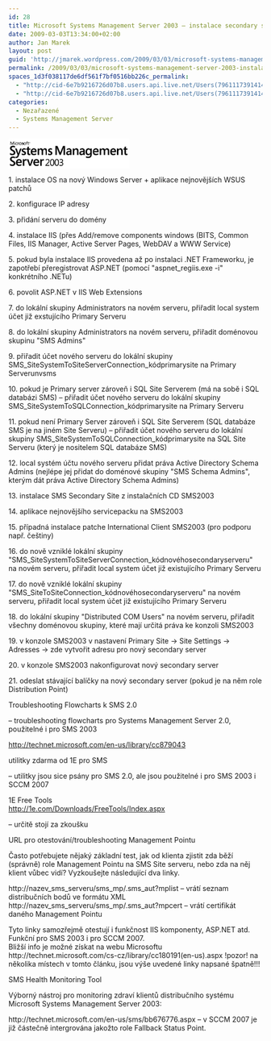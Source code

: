 ```yaml
---
id: 28
title: Microsoft Systems Management Server 2003 – instalace secondary site + tipy navíc
date: 2009-03-03T13:34:00+02:00
author: Jan Marek
layout: post
guid: 'http://jmarek.wordpress.com/2009/03/03/microsoft-systems-management-server-2003-%e2%80%93-instalace-secondary-site-tipy-navic'
permalink: /2009/03/03/microsoft-systems-management-server-2003-instalace-secondary-site-tipy-navic/
spaces_1d3f038117de6df561f7bf0516bb226c_permalink:
  - "http://cid-6e7b9216726d07b8.users.api.live.net/Users(7961117391414167480)/Blogs('6E7B9216726D07B8!242')/Entries('6E7B9216726D07B8!338')?authkey=EpZNAU0huAk%24"
  - "http://cid-6e7b9216726d07b8.users.api.live.net/Users(7961117391414167480)/Blogs('6E7B9216726D07B8!242')/Entries('6E7B9216726D07B8!338')?authkey=EpZNAU0huAk%24"
categories:
  - Nezařazené
  - Systems Management Server
---
```

<div id="msgcns!6E7B9216726D07B8!338" class="bvMsg">
  <pre><a href="http://janmarek.eu/wp-content/uploads/2010/10/sms20035b45d.png" rel="WLPP"><img style="border-bottom:0;border-left:0;display:inline;border-top:0;border-right:0;margin:0 15px 0 0;" title="sms2003" border="0" alt="sms2003" align="left" src="/wp-content/uploads/2010/10/sms20035b45d.png?w=300" width="240" height="59" /></a></pre>
  
  <p>
    1. instalace OS na nový Windows Server + aplikace nejnovějších WSUS patchů
  </p>
  
  <p>
    2. konfigurace IP adresy
  </p>
  
  <p>
    3. přidání serveru do domény
  </p>
  
  <p>
    4. instalace IIS (přes Add/remove components windows (BITS, Common Files, IIS Manager, Active Server Pages, WebDAV a WWW Service)
  </p>
  
  <p>
    5. pokud byla instalace IIS provedena až po instalaci .NET Frameworku, je zapotřebí přeregistrovat ASP.NET (pomocí "aspnet_regiis.exe -i" konkrétního .NETu)
  </p>
  
  <p>
    6. povolit ASP.NET v IIS Web Extensions
  </p>
  
  <p>
    7. do lokální skupiny Administrators na novém serveru, přiřadit local system účet již exstujícího Primary Serveru
  </p>
  
  <p>
    8. do lokální skupiny Administrators na novém serveru, přiřadit doménovou skupinu "SMS Admins"
  </p>
  
  <p>
    9. přiřadit účet nového serveru do lokální skupiny SMS_SiteSystemToSiteServerConnection_kódprimarysite na Primary Serverunvsms
  </p>
  
  <p>
    10. pokud je Primary server zároveň i SQL Site Serverem (má na sobě i SQL databázi SMS) &#8211; přiřadit účet nového serveru do lokální skupiny SMS_SiteSystemToSQLConnection_kódprimarysite na Primary Serveru
  </p>
  
  <p>
    11. pokud není Primary Server zároveň i SQL Site Serverem (SQL databáze SMS je na jiném Site Serveru) &#8211; přiřadit účet nového serveru do lokální skupiny SMS_SiteSystemToSQLConnection_kódprimarysite na SQL Site Serveru (který je nositelem SQL databáze SMS)
  </p>
  
  <p>
    12. local systém účtu nového serveru přidat práva Active Directory Schema Admins (nejlépe jej přidat do doménové skupiny "SMS Schema Admins", kterým dát práva Active Directory Schema Admins)
  </p>
  
  <p>
    13. instalace SMS Secondary Site z instalačních CD SMS2003
  </p>
  
  <p>
    14. aplikace nejnovějšího servicepacku na SMS2003
  </p>
  
  <p>
    15. případná instalace patche International Client SMS2003 (pro podporu např. češtiny)
  </p>
  
  <p>
    16. do nově vzniklé lokální skupiny "SMS_SiteSystemToSiteServerConnection_kódnovéhosecondaryserveru" na novém serveru, přiřadit local system účet již existujícího Primary Serveru
  </p>
  
  <p>
    17. do nově vzniklé lokální skupiny "SMS_SiteToSiteConnection_kódnovéhosecondaryserveru" na novém serveru, přiřadit local system účet již existujícího Primary Serveru
  </p>
  
  <p>
    18. do lokální skupiny "Distributed COM Users" na novém serveru, přiřadit všechny doménovou skupiny, které mají určitá práva ke konzoli SMS2003
  </p>
  
  <p>
    19. v konzole SMS2003 v nastavení Primary Site -> Site Settings -> Adresses -> zde vytvořit adresu pro nový secondary server
  </p>
  
  <p>
    20. v konzole SMS2003 nakonfigurovat nový secondary server
  </p>
  
  <p>
    21. odeslat stávající balíčky na nový secondary server (pokud je na něm role Distribution Point)
  </p>
  
  <p>
    Troubleshooting Flowcharts k SMS 2.0
  </p>
  
  <p>
    &#8211; troubleshooting flowcharts pro Systems Management Server 2.0, použitelné i pro SMS 2003
  </p>
  
  <p>
    <a href="http://technet.microsoft.com/en-us/library/cc879043">http://technet.microsoft.com/en-us/library/cc879043</a>
  </p>
  
  <p>
    utilitky zdarma od 1E pro SMS
  </p>
  
  <p>
    &#8211; utilitky jsou sice psány pro SMS 2.0, ale jsou použitelné i pro SMS 2003 i SCCM 2007
  </p>
  
  <p>
    1E Free Tools<br /> <a href="http://1e.com/Downloads/FreeTools/Index.aspx">http://1e.com/Downloads/FreeTools/Index.aspx<br /> </a>
  </p>
  
  <p>
    &#8211; určitě stojí za zkoušku
  </p>
  
  <p>
    URL pro otestování/troubleshooting Management Pointu
  </p>
  
  <p>
    Často potřebujete nějaký základní test, jak od klienta zjistit zda běží (správně) role Management Pointu na SMS Site serveru, nebo zda na něj klient vůbec vidí? Vyzkoušejte následující dva linky.
  </p>
  
  <p>
    http://nazev_sms_serveru/sms_mp/.sms_aut?mplist &#8211; vrátí seznam distribučních bodů ve formátu XML<br /> http://nazev_sms_serveru/sms_mp/.sms_aut?mpcert &#8211; vrátí certifikát daného Management Pointu
  </p>
  
  <p>
    Tyto linky samozřejmě otestují i funkčnost IIS komponenty, ASP.NET atd.<br /> Funkční pro SMS 2003 i pro SCCM 2007.<br /> Bližší info je možné získat na webu Microsoftu http://technet.microsoft.com/cs-cz/library/cc180191(en-us).aspx !pozor! na několika místech v tomto článku, jsou výše uvedené linky napsané špatně!!!
  </p>
  
  <p>
    SMS Health Monitoring Tool
  </p>
  
  <p>
    Výborný nástroj pro monitoring zdraví klientů distribučního systému Microsoft Systems Management Server 2003:
  </p>
  
  <p>
    http://technet.microsoft.com/en-us/sms/bb676776.aspx &#8211; v SCCM 2007 je již částečně intergrována jakožto role Fallback Status Point.
  </p>
</div>

